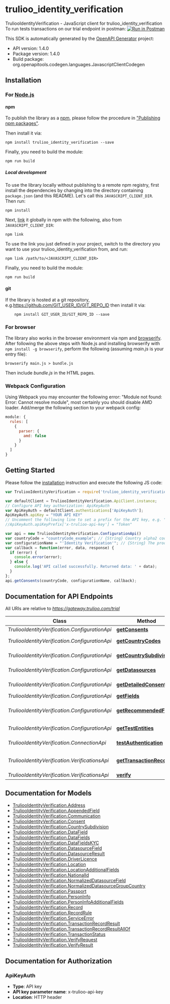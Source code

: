# trulioo_identity_verification

TruliooIdentityVerification - JavaScript client for trulioo_identity_verification
To run tests transactions on our trial endpoint in postman:
[![Run in Postman](https://run.pstmn.io/button.svg)](https://www.getpostman.com/run-collection/a58f438d101278e2bc62)

This SDK is automatically generated by the [OpenAPI Generator](https://openapi-generator.tech) project:

- API version: 1.4.0
- Package version: 1.4.0
- Build package: org.openapitools.codegen.languages.JavascriptClientCodegen

## Installation

### For [Node.js](https://nodejs.org/)

#### npm

To publish the library as a [npm](https://www.npmjs.com/), please follow the procedure in ["Publishing npm packages"](https://docs.npmjs.com/getting-started/publishing-npm-packages).

Then install it via:

```shell
npm install trulioo_identity_verification --save
```

Finally, you need to build the module:

```shell
npm run build
```

##### Local development

To use the library locally without publishing to a remote npm registry, first install the dependencies by changing into the directory containing `package.json` (and this README). Let's call this `JAVASCRIPT_CLIENT_DIR`. Then run:

```shell
npm install
```

Next, [link](https://docs.npmjs.com/cli/link) it globally in npm with the following, also from `JAVASCRIPT_CLIENT_DIR`:

```shell
npm link
```

To use the link you just defined in your project, switch to the directory you want to use your trulioo_identity_verification from, and run:

```shell
npm link /path/to/<JAVASCRIPT_CLIENT_DIR>
```

Finally, you need to build the module:

```shell
npm run build
```

#### git

If the library is hosted at a git repository, e.g.https://github.com/GIT_USER_ID/GIT_REPO_ID
then install it via:

```shell
    npm install GIT_USER_ID/GIT_REPO_ID --save
```

### For browser

The library also works in the browser environment via npm and [browserify](http://browserify.org/). After following
the above steps with Node.js and installing browserify with `npm install -g browserify`,
perform the following (assuming *main.js* is your entry file):

```shell
browserify main.js > bundle.js
```

Then include *bundle.js* in the HTML pages.

### Webpack Configuration

Using Webpack you may encounter the following error: "Module not found: Error:
Cannot resolve module", most certainly you should disable AMD loader. Add/merge
the following section to your webpack config:

```javascript
module: {
  rules: [
    {
      parser: {
        amd: false
      }
    }
  ]
}
```

## Getting Started

Please follow the [installation](#installation) instruction and execute the following JS code:

```javascript
var TruliooIdentityVerification = require('trulioo_identity_verification');

var defaultClient = TruliooIdentityVerification.ApiClient.instance;
// Configure API key authorization: ApiKeyAuth
var ApiKeyAuth = defaultClient.authentications['ApiKeyAuth'];
ApiKeyAuth.apiKey = "YOUR API KEY"
// Uncomment the following line to set a prefix for the API key, e.g. "Token" (defaults to null)
//ApiKeyAuth.apiKeyPrefix['x-trulioo-api-key'] = "Token"

var api = new TruliooIdentityVerification.ConfigurationApi()
var countryCode = "countryCode_example"; // {String} Country alpha2 code
var configurationName = "'Identity Verification'"; // {String} The product configuration. Currently \"Identity Verification\" for all products.
var callback = function(error, data, response) {
  if (error) {
    console.error(error);
  } else {
    console.log('API called successfully. Returned data: ' + data);
  }
};
api.getConsents(countryCode, configurationName, callback);

```

## Documentation for API Endpoints

All URIs are relative to *https://gateway.trulioo.com/trial*

Class | Method | HTTP request | Description
------------ | ------------- | ------------- | -------------
*TruliooIdentityVerification.ConfigurationApi* | [**getConsents**](docs/ConfigurationApi.md#getConsents) | **GET** /configuration/v1/consents/{configurationName}/{countryCode} | Get Consents
*TruliooIdentityVerification.ConfigurationApi* | [**getCountryCodes**](docs/ConfigurationApi.md#getCountryCodes) | **GET** /configuration/v1/countrycodes/{configurationName} | Get Country Codes
*TruliooIdentityVerification.ConfigurationApi* | [**getCountrySubdivisions**](docs/ConfigurationApi.md#getCountrySubdivisions) | **GET** /configuration/v1/countrysubdivisions/{countryCode} | Get Country Subdivisions
*TruliooIdentityVerification.ConfigurationApi* | [**getDatasources**](docs/ConfigurationApi.md#getDatasources) | **GET** /configuration/v1/datasources/{configurationName}/{countryCode} | Get Datasources
*TruliooIdentityVerification.ConfigurationApi* | [**getDetailedConsents**](docs/ConfigurationApi.md#getDetailedConsents) | **GET** /configuration/v1/detailedConsents/{configurationName}/{countryCode} | Get Detailed Consents
*TruliooIdentityVerification.ConfigurationApi* | [**getFields**](docs/ConfigurationApi.md#getFields) | **GET** /configuration/v1/fields/{configurationName}/{countryCode} | Get Fields
*TruliooIdentityVerification.ConfigurationApi* | [**getRecommendedFields**](docs/ConfigurationApi.md#getRecommendedFields) | **GET** /configuration/v1/recommendedfields/{configurationName}/{countryCode} | Get Recommended Fields
*TruliooIdentityVerification.ConfigurationApi* | [**getTestEntities**](docs/ConfigurationApi.md#getTestEntities) | **GET** /configuration/v1/testentities/{configurationName}/{countryCode} | Get Test Entities
*TruliooIdentityVerification.ConnectionApi* | [**testAuthentication**](docs/ConnectionApi.md#testAuthentication) | **GET** /connection/v1/testauthentication | Test Authentication
*TruliooIdentityVerification.VerificationsApi* | [**getTransactionRecord**](docs/VerificationsApi.md#getTransactionRecord) | **GET** /verifications/v1/transactionrecord/{id} | Get Transaction Record
*TruliooIdentityVerification.VerificationsApi* | [**verify**](docs/VerificationsApi.md#verify) | **POST** /verifications/v1/verify | Verify


## Documentation for Models

 - [TruliooIdentityVerification.Address](docs/Address.md)
 - [TruliooIdentityVerification.AppendedField](docs/AppendedField.md)
 - [TruliooIdentityVerification.Communication](docs/Communication.md)
 - [TruliooIdentityVerification.Consent](docs/Consent.md)
 - [TruliooIdentityVerification.CountrySubdivision](docs/CountrySubdivision.md)
 - [TruliooIdentityVerification.DataField](docs/DataField.md)
 - [TruliooIdentityVerification.DataFields](docs/DataFields.md)
 - [TruliooIdentityVerification.DataFieldsKYC](docs/DataFieldsKYC.md)
 - [TruliooIdentityVerification.DatasourceField](docs/DatasourceField.md)
 - [TruliooIdentityVerification.DatasourceResult](docs/DatasourceResult.md)
 - [TruliooIdentityVerification.DriverLicence](docs/DriverLicence.md)
 - [TruliooIdentityVerification.Location](docs/Location.md)
 - [TruliooIdentityVerification.LocationAdditionalFields](docs/LocationAdditionalFields.md)
 - [TruliooIdentityVerification.NationalId](docs/NationalId.md)
 - [TruliooIdentityVerification.NormalizedDatasourceField](docs/NormalizedDatasourceField.md)
 - [TruliooIdentityVerification.NormalizedDatasourceGroupCountry](docs/NormalizedDatasourceGroupCountry.md)
 - [TruliooIdentityVerification.Passport](docs/Passport.md)
 - [TruliooIdentityVerification.PersonInfo](docs/PersonInfo.md)
 - [TruliooIdentityVerification.PersonInfoAdditionalFields](docs/PersonInfoAdditionalFields.md)
 - [TruliooIdentityVerification.Record](docs/Record.md)
 - [TruliooIdentityVerification.RecordRule](docs/RecordRule.md)
 - [TruliooIdentityVerification.ServiceError](docs/ServiceError.md)
 - [TruliooIdentityVerification.TransactionRecordResult](docs/TransactionRecordResult.md)
 - [TruliooIdentityVerification.TransactionRecordResultAllOf](docs/TransactionRecordResultAllOf.md)
 - [TruliooIdentityVerification.TransactionStatus](docs/TransactionStatus.md)
 - [TruliooIdentityVerification.VerifyRequest](docs/VerifyRequest.md)
 - [TruliooIdentityVerification.VerifyResult](docs/VerifyResult.md)


## Documentation for Authorization



### ApiKeyAuth


- **Type**: API key
- **API key parameter name**: x-trulioo-api-key
- **Location**: HTTP header


